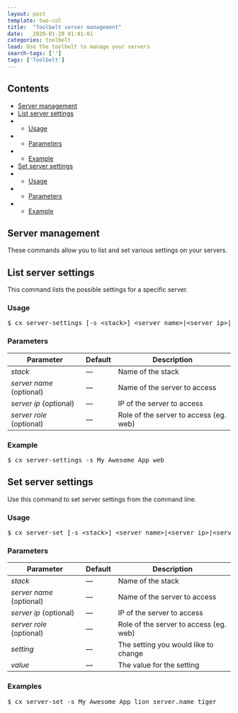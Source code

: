 ```yaml
---
layout: post
template: two-col
title:  "Toolbelt server management"
date:   2020-01-20 01:01:01
categories: toolbelt
lead: Use the toolbelt to manage your servers
search-tags: ['']
tags: ['Toolbelt']
---
```


<h2>Contents</h2>
<ul class="page-toc">
    <li><a href="#about">Server management</a></li>
    <li><a href="#list">List server settings</a></li>
            <li>
                <ul>
                <li><a href="#usage">Usage</a></li>
                </ul>
            </li>
            <li>
                <ul>
                <li><a href="#params">Parameters</a></li>
                </ul>
            </li>
            <li>
                <ul>
                <li><a href="#example">Example</a></li>
                </ul>
            </li>
    <li><a href="#set">Set server settings</a></li>
            <li>
                <ul>
                <li><a href="#usage2">Usage</a></li>
                </ul>
            </li>
            <li>
                <ul>
                <li><a href="#params2">Parameters</a></li>
                </ul>
            </li>
            <li>
                <ul>
                <li><a href="#example2">Example</a></li>
                </ul>
            </li>
</ul>

<h2 id="about">Server management</h2>
These commands allow you to list and set various settings on your servers.

<h2 id="list">List server settings</h2>
This command lists the possible settings for a specific server.

<h3 id="usage">Usage</h3>

<pre class="prettyprint">
$ cx server-settings [-s &lt;stack&gt;] &lt;server name&gt;|&lt;server ip&gt;|&lt;server role&gt;
</pre>

<h3 id="params">Parameters</h3>
<table class='table table-bordered table-striped table-small'>
    <thead>
        <tr>
            <th align="center">Parameter</th>
            <th align="center">Default</th>
            <th align="center">Description</th>
        </tr>
    </thead>
    <tbody>
        <tr>
            <td><i>stack</i></td>
            <td>&mdash;</td>
            <td>Name of the stack</td>
        </tr>
        <tr>
            <td><i>server name</i> (optional)</td>
            <td>&mdash;</td>
            <td>Name of the server to access</td>
        </tr>
        <tr>
            <td><i>server ip</i> (optional)</td>
            <td>&mdash;</td>
            <td>IP of the server to access</td>
        </tr>
        <tr>
            <td><i>server role</i> (optional)</td>
            <td>&mdash;</td>
            <td>Role of the server to access (eg. web)</td>
        </tr>
    </tbody>
</table>

<h3 id="example">Example</h3>

<pre class="prettyprint">
$ cx server-settings -s My_Awesome_App web
</pre>

<h2 id="set">Set server settings</h2>
Use this command to set server settings from the command line.

<h3 id="usage2">Usage</h3>

<pre class="prettyprint">
$ cx server-set [-s &lt;stack&gt;] &lt;server name&gt;|&lt;server ip&gt;|&lt;server role&gt; &lt;setting&gt; &lt;value&gt;
</pre>

<h3 id="params2">Parameters</h3>

<table class='table table-bordered table-striped table-small'>
    <thead>
        <tr>
            <th align="center">Parameter</th>
            <th align="center">Default</th>
            <th align="center">Description</th>
        </tr>
    </thead>
    <tbody>
        <tr>
            <td><i>stack</i></td>
            <td>&mdash;</td>
            <td>Name of the stack</td>
        </tr>
        <tr>
            <td><i>server name</i> (optional)</td>
            <td>&mdash;</td>
            <td>Name of the server to access</td>
        </tr>
        <tr>
            <td><i>server ip</i> (optional)</td>
            <td>&mdash;</td>
            <td>IP of the server to access</td>
        </tr>
        <tr>
            <td><i>server role</i> (optional)</td>
            <td>&mdash;</td>
            <td>Role of the server to access (eg. web)</td>
        </tr>
       <tr>
            <td><i>setting</i></td>
            <td>&mdash;</td>
            <td>The setting you would like to change</td>
        </tr>
       <tr>
            <td><i>value</i></td>
            <td>&mdash;</td>
            <td>The value for the setting</td>
        </tr>        
    </tbody>
</table>

<h3 id="example2">Examples</h3>

<pre class="prettyprint">
$ cx server-set -s My_Awesome_App lion server.name tiger
</pre>
